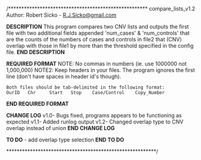 /*****************************************************
compare_lists_v1.2
Author: Robert Sicko - R.J.Sicko@gmail.com

****DESCRIPTION****
This program compares two CNV lists and outputs the first file with two additional
fields appended 'num_cases' & 'num_controls' that are the counts of the numbers of cases
and controls in file2 that (CNV) overlap with those in file1 by more than the threshold
specified in the config file.
****END DESCRIPTION****

****REQUIRED FORMAT****
	NOTE: No commas in numbers (ie. use 1000000 not 1,000,000)
	NOTE2: Keep headers in your files. The program ignores the first line (don't have spaces in header id's though).
	
	Both files should be tab-delimited in the following format:
	OurID	Chr		Start	Stop	Case/Control	Copy_Number
****END REQUIRED FORMAT****

****CHANGE LOG****
v1.0- Bugs fixed, programs appears to be functioning as expected
v1.1- Added runlog output
v1.2- Changed overlap type to CNV overlap instead of union
****END CHANGE LOG****

****TO DO****
	- add overlap type selection
****END TO DO****

*********************************************************/